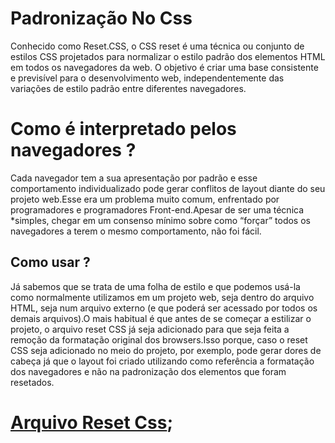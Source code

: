 # Padronização No Css
Conhecido como Reset.CSS, o CSS reset é uma técnica ou conjunto de estilos CSS projetados para normalizar o estilo padrão dos elementos HTML em todos os navegadores da web.
O objetivo é criar uma base consistente e previsível para o desenvolvimento web, independentemente das variações de estilo padrão entre diferentes navegadores.

# Como é interpretado pelos navegadores ?
Cada navegador tem a sua apresentação por padrão e esse comportamento individualizado pode gerar conflitos de layout diante do seu projeto web.Esse era um problema muito comum, enfrentado por programadores e programadores Front-end.Apesar de ser uma técnica *simples, chegar em um consenso mínimo sobre como “forçar” todos os navegadores a terem o mesmo comportamento, não foi fácil.

## Como usar ?
Já sabemos que se trata de uma folha de estilo e que podemos usá-la como normalmente utilizamos em um projeto web, seja dentro do arquivo HTML, seja num arquivo externo (e que poderá ser acessado por todos os demais arquivos).O mais habitual é que antes de se começar a estilizar o projeto, o arquivo reset CSS já seja adicionado para que seja feita a remoção da formatação original dos browsers.Isso porque, caso o reset CSS seja adicionado no meio do projeto, por exemplo, pode gerar dores de cabeça já que o layout foi criado utilizando como referência a formatação dos navegadores e não na padronização dos elementos que foram resetados.

# [Arquivo Reset Css](https://github.com/Karlos-Eduardo-Mrqs/Construcao-Html-Css-Javascript/blob/Test/Estilizacao-Css/Modulo%206%20-%20(Componentes%20Html)/Normaliza%C3%A7%C3%A3o-N%C3%BAmero_14/normilize.css);
